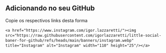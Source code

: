 <!-- 
    Commit:

:sunglasses: Social Banners for GitHub
Update:

-->


## Adicionando no seu GitHub

Copie os respectivos links desta forma

    <a href="https://www.instagram.com/igor.lazzaretti/"><img src="https://raw.githubusercontent.com/igorlazzaretti/little-social-baner-for-github/refs/heads/main/banners/instagram.webp" title="Instagram" alt="Instagram" width="110" height="25"/></a>